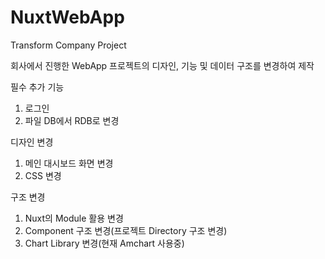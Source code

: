 # NuxtWebApp
Transform Company Project

회사에서 진행한 WebApp 프로젝트의 디자인, 기능 및 데이터 구조를 변경하여 제작

필수 추가 기능
1. 로그인
2. 파일 DB에서 RDB로 변경

디자인 변경
1. 메인 대시보드 화면 변경
2. CSS 변경


구조 변경
1. Nuxt의 Module 활용 변경
2. Component 구조 변경(프로젝트 Directory 구조 변경)
3. Chart Library 변경(현재 Amchart 사용중)
